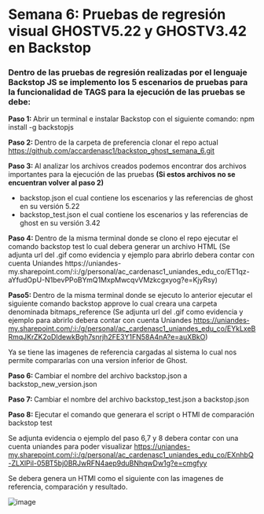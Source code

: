 # Semana 6: Pruebas de regresión visual GHOSTV5.22 y GHOSTV3.42 en Backstop
 
 <h3>Dentro de las pruebas de regresión realizadas por el lenguaje Backstop JS se implemento los 5 escenarios de pruebas para la funcionalidad de TAGS para la ejecución de las pruebas se debe:</h3>
 
 <b>Paso 1: </b>
 Abrir un terminal e instalar Backstop con el siguiente comando: npm install -g backstopjs
 
 <b>Paso 2: </b>
 Dentro de la carpeta de preferencia clonar el repo actual  https://github.com/accardenasc1/backstop_ghost_semana_6.git
 
 <b>Paso 3: </b>
 Al analizar los archivos creados podemos encontrar dos archivos importantes para la ejecución de las pruebas <b>(Si estos archivos no se encuentran volver al paso 2)  </b>
  <ul> <li> backstop.json el cual contiene los escenarios y las referencias de ghost en su versión 5.22 </li>
       <li> backstop_test.json el cual contiene los escenarios y las referencias de ghost en su versión 3.42 </li> </ul>
 <b>Paso 4: </b>
 Dentro de la misma terminal donde se clono el repo ejecutar el comando backstop test lo cual debera generar un archivo HTML (Se adjunta url del .gif como evidencia y ejemplo para abrirlo debera contar con cuenta Uniandes https://uniandes-my.sharepoint.com/:i:/g/personal/ac_cardenasc1_uniandes_edu_co/ET1qz-aYfudOpU-N1bevPPoBYmQ1MxpMwcqvVMzkcgxyog?e=KjyRsy)
 
 <b>Paso5: </b>
 Dentro de la misma terminal donde se ejecuto lo anterior ejecutar el siguiente comando backstop approve lo cual creara una carpeta denominada bitmaps_reference (Se adjunta url del .gif como evidencia y ejemplo para abrirlo debera contar con cuenta Uniandes https://uniandes-my.sharepoint.com/:i:/g/personal/ac_cardenasc1_uniandes_edu_co/EYkLxeBRmqJKrZK2oDIdewkBgh7snrjh2FE3Y1FN58A4nA?e=auXBkO)
 
 Ya se tiene las imagenes de referencia cargadas al sistema lo cual nos permite compararlas con una version inferior de Ghost.
 
 <b>Paso 6: </b>
 Cambiar el nombre del archivo backstop.json a backstop_new_version.json
 
 <b>Paso 7: </b>
 Cambiar el nombre del archivo backstop_test.json a backstop.json
 
 <b>Paso 8: </b>
 Ejecutar el comando que generara el script o HTMl de comparación backstop test
 
 Se adjunta evidencia o ejemplo del paso 6,7 y 8 debera contar con una cuenta uniandes para poder visualizar https://uniandes-my.sharepoint.com/:i:/g/personal/ac_cardenasc1_uniandes_edu_co/EXnhbQ-ZLXlPil-05BT5bj0BRJwRFN4aep9duBNhqwDw1g?e=cmgfyy
 
 Se debera genera un HTMl como el siguiente con las imagenes de referencia, comparación y resultado.
 
 ![image](https://user-images.githubusercontent.com/111259182/202930713-2d3974b5-bc3e-4873-b08f-9bb5638ce425.png)

 
 
 

